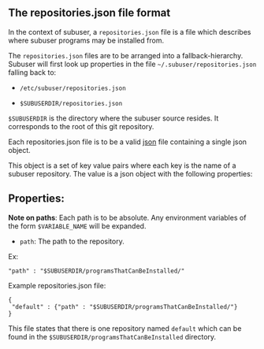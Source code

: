 The repositories.json file format
--------------------------------

In the context of subuser, a `repositories.json` file is a file which describes where subuser programs may be installed from.

The `repositories.json` files are to be arranged into a fallback-hierarchy.  Subuser will first look up properties in the file `~/.subuser/repositories.json` falling back to:

 * `/etc/subuser/repositories.json`

 * `$SUBUSERDIR/repositories.json`

`$SUBUSERDIR` is the directory where the subuser source resides.  It corresponds to the root of this git repository.


Each repositories.json file is to be a valid [json](http://www.ecma-international.org/publications/files/ECMA-ST/ECMA-404.pdf) file containing a single json object.

This object is a set of key value pairs where each key is the name of a subuser repository.  The value is a json object with the following properties:

Properties:
-----------
**Note on paths**: Each path is to be absolute.  Any environment variables of the form `$VARIABLE_NAME` will be expanded.

 * `path`: The path to the repository.

 Ex:

 ````
 "path" : "$SUBUSERDIR/programsThatCanBeInstalled/"
 ````

Example repositories.json file:

````
{
 "default" : {"path" : "$SUBUSERDIR/programsThatCanBeInstalled/"}
}
````

This file states that there is one repository named `default` which can be found in the `$SUBUSERDIR/programsThatCanBeInstalled` directory.
